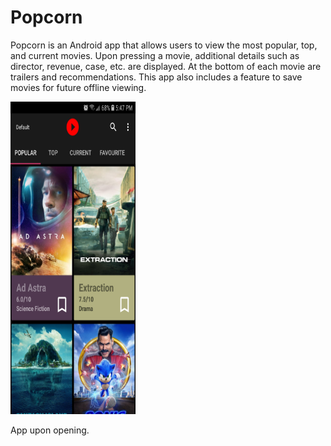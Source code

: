 # Popcorn


Popcorn is an Android app that allows users to view the most popular, top, and current movies.
Upon pressing a movie, additional details such as director, revenue, case, etc. are displayed.
At the bottom of each movie are trailers and recommendations.
This app also includes a feature to save movies for future offline viewing.


<img src="Screenshot_20200505-174748_Popcorn.jpg" width="200" height="500">

App upon opening.

